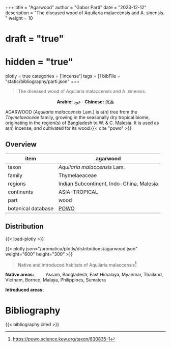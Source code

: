+++
title = "Agarwood"
author = "Gabor Parti"
date = "2023-12-12"
description = "The diseased wood of Aquilaria malaccensis and A. sinensis. "
weight = 10
# draft = "true"
# hidden = "true"
plotly = true
categories = ['incense']
tags = []
bibFile = "static/bibliography/parti.json"
+++

>The diseased wood of Aquilaria malaccensis and A. sinensis.  [<i class="fab fa-wikipedia-w"></i>](https://en.wiktionary.org/wiki/agalloch)

<center>

**Arabic:** <span class="arabic-text" dir="rtl">عود</span> · **Chinese:** <span class="traditional-chinese-text">沉香</span>

</center>

AGARWOOD (*Aquilaria malaccensis* Lam.) is a(n) tree from the *Thymelaeaceae* family, growing in the seasonally dry tropical biome, originating in the region(s) of Bangladesh to W. & C. Malesia. It is used as a(n)  incense, and cultivated for its wood.{{< cite "powo" >}}

## Overview

|       item       |                      agarwood                     |
|------------------|---------------------------------------------------|
|       taxon      |            *Aquilaria malaccensis* Lam.           |
|      family      |                   Thymelaeaceae                   |
|      regions     |      Indian Subcontinent, Indo-China, Malesia     |
|    continents    |                   ASIA-TROPICAL                   |
|       part       |                        wood                       |
|botanical database|[POWO](https://powo.science.kew.org/taxon/830835-1)|



## Distribution

{{< load-plotly >}}

{{< plotly json="/aromatica/plotly/distributions/agarwood.json" weight="600" height="300" >}}

>Native and introduced habitats of Aquilaria malaccensis[^powo]

[^powo]: https://powo.science.kew.org/taxon/830835-1

<p style="text-align:left;">

**Native areas:** &ensp; &ensp; &ensp; Assam, Bangladesh, East Himalaya, Myanmar, Thailand, Vietnam, Borneo, Malaya, Philippines, Sumatera

**Introduced areas:** 

</p>



# Bibliography

{{< bibliography cited >}}

